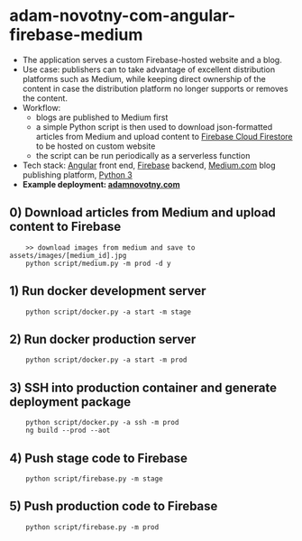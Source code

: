 # adam-novotny-com-angular-firebase-medium

- The application serves a custom Firebase-hosted website and a blog.
- Use case: publishers can to take advantage of excellent distribution platforms such as Medium, while keeping direct ownership of the content in case the distribution platform no longer supports or removes the content.
- Workflow: 
  - blogs are published to Medium first
  - a simple Python script is then used to download json-formatted articles from Medium and upload content to [Firebase Cloud Firestore](https://firebase.google.com/docs/firestore/) to be hosted on custom website
  - the script can be run periodically as a serverless function
- Tech stack: [Angular](https://angular.io) front end, [Firebase](https://firebase.google.com) backend, [Medium.com](https://www.medium.com) blog publishing platform, [Python 3](https://www.python.org/downloads/release/python-360/)
- **Example deployment: [adamnovotny.com](https://www.adamnovotny.com)**

## 0) Download articles from Medium and upload content to Firebase

        >> download images from medium and save to assets/images/[medium_id].jpg
        python script/medium.py -m prod -d y

## 1) Run docker development server

        python script/docker.py -a start -m stage

## 2) Run docker production server

        python script/docker.py -a start -m prod

## 3) SSH into production container and generate deployment package

        python script/docker.py -a ssh -m prod
        ng build --prod --aot

## 4) Push stage code to Firebase

        python script/firebase.py -m stage

## 5) Push production code to Firebase

        python script/firebase.py -m prod